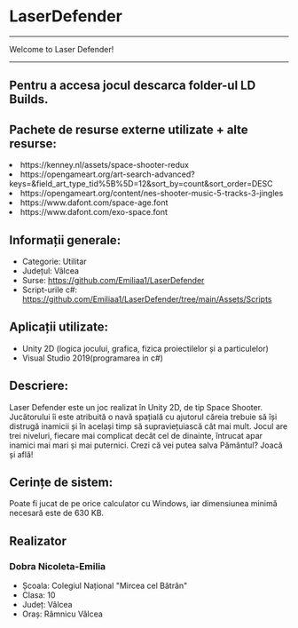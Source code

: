 # LaserDefender
______________________________________
Welcome to Laser Defender!
______________________________________

<h2>Pentru a accesa jocul descarca folder-ul LD Builds.
</h2>

<h2>Pachete de resurse externe utilizate + alte resurse:</h2>
<li>https://kenney.nl/assets/space-shooter-redux</li>
<li>https://opengameart.org/art-search-advanced?keys=&field_art_type_tid%5B%5D=12&sort_by=count&sort_order=DESC</li>
<li>https://opengameart.org/content/nes-shooter-music-5-tracks-3-jingles</li>
<li>https://www.dafont.com/space-age.font</li>
<li>https://www.dafont.com/exo-space.font</li>

<h2>Informații generale:</h2>
<ul>
  <li>Categorie: Utilitar</li>
  <li>Județul: Vâlcea</li>
  <li>Surse: <a href="https://github.com/Emiliaa1/LaserDefender">https://github.com/Emiliaa1/LaserDefender</a>
  <li>Script-urile c#: <a href="https://github.com/Emiliaa1/LaserDefender/tree/main/Assets/Scripts">https://github.com/Emiliaa1/LaserDefender/tree/main/Assets/Scripts</a></li>
  </li>
</ul>
<h2>Aplicații utilizate:</h2>
<ul>
  <li>Unity 2D (logica jocului, grafica, fizica proiectilelor și a particulelor)</li>
  <li>Visual Studio 2019(programarea in c#)</li>
</ul>
<h2>Descriere:</h2>
<p> Laser Defender este un joc realizat în Unity 2D, de tip Space Shooter. Jucătorului îi este atribuită o navă spațială cu ajutorul căreia trebuie să își distrugă inamicii și în același timp să supraviețuiască cât mai mult. Jocul are trei niveluri, fiecare mai complicat decât cel de dinainte, întrucat apar inamici mai mari și mai puternici. Crezi că vei putea salva Pământul? Joacă și află!</p>

<h2>Cerințe de sistem:</h2>
<p>Poate fi jucat de pe orice calculator cu Windows, iar dimensiunea minimă necesară este de 630 KB.</p>

<h2>Realizator</h2>
<h3>Dobra Nicoleta-Emilia</h3>
<ul>
  <li>Școala: Colegiul Național "Mircea cel Bătrân"</li>
  <li>Clasa: 10</li>
  <li>Județ: Vâlcea</li>
  <li>Oraș: Râmnicu Vâlcea</li>
</ul>
